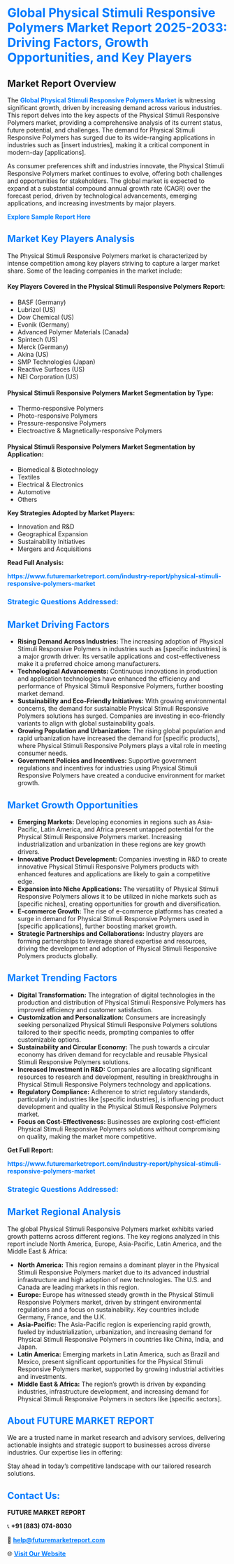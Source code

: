 <h1 style="color: #007BFF;">Global Physical Stimuli Responsive Polymers Market Report 2025-2033: Driving Factors, Growth Opportunities, and Key Players</h1>

<section id="overview">
<h2>Market Report Overview</h2>
<p>The <a href="https://www.futuremarketreport.com/industry-report/physical-stimuli-responsive-polymers-market" style="color: #007BFF; text-decoration: none;"><strong>Global Physical Stimuli Responsive Polymers Market</strong></a> is witnessing significant growth, driven by increasing demand across various industries. This report delves into the key aspects of the Physical Stimuli Responsive Polymers market, providing a comprehensive analysis of its current status, future potential, and challenges. The demand for Physical Stimuli Responsive Polymers has surged due to its wide-ranging applications in industries such as [insert industries], making it a critical component in modern-day [applications].</p>
<p>As consumer preferences shift and industries innovate, the Physical Stimuli Responsive Polymers market continues to evolve, offering both challenges and opportunities for stakeholders. The global market is expected to expand at a substantial compound annual growth rate (CAGR) over the forecast period, driven by technological advancements, emerging applications, and increasing investments by major players.</p>
</section>

<section id="overview">
<p><a href="https://www.futuremarketreport.com/request-sample/reportId=54009" style="color: #007BFF; text-decoration: none;"><strong>Explore Sample Report Here</strong></a></p>
</section>

<section id="key-players">
<h2 style="color: #007BFF;">Market Key Players Analysis</h2>
<p>The Physical Stimuli Responsive Polymers market is characterized by intense competition among key players striving to capture a larger market share. Some of the leading companies in the market include:</p>
<h4>Key Players Covered in the Physical Stimuli Responsive Polymers Report:</h4>
<ul><li>BASF (Germany)</li><li>Lubrizol (US)</li><li>Dow Chemical (US)</li><li>Evonik (Germany)</li><li>Advanced Polymer Materials (Canada)</li><li>Spintech (US)</li><li>Merck (Germany)</li><li>Akina (US)</li><li>SMP Technologies (Japan)</li><li>Reactive Surfaces (US)</li><li>NEI Corporation (US)</li></ul>
<h4>Physical Stimuli Responsive Polymers Market Segmentation by Type:</h4>
<ul><li>Thermo-responsive Polymers</li><li>Photo-responsive Polymers</li><li>Pressure-responsive Polymers</li><li>Electroactive &amp; Magnetically-responsive Polymers</li></ul>

<h4>Physical Stimuli Responsive Polymers Market Segmentation by Application:</h4>
<ul><li>Biomedical &amp; Biotechnology</li><li>Textiles</li><li>Electrical &amp; Electronics</li><li>Automotive</li><li>Others</li></ul>
<p><strong>Key Strategies Adopted by Market Players:</strong></p>
<ul>
<li>Innovation and R&D</li>
<li>Geographical Expansion</li>
<li>Sustainability Initiatives</li>
<li>Mergers and Acquisitions</li>
</ul>
</section>

<section>
<p><strong>Read Full Analysis: </strong></p><a href="https://www.futuremarketreport.com/industry-report/physical-stimuli-responsive-polymers-market" style="color: #007BFF; text-decoration: none;"><strong>https://www.futuremarketreport.com/industry-report/physical-stimuli-responsive-polymers-market</strong></a>
<h3 style="color: #007BFF;">Strategic Questions Addressed:</h3>
</section>

<section id="driving-factors">
<h2 style="color: #007BFF;">Market Driving Factors</h2>
<ul>
<li><strong>Rising Demand Across Industries:</strong> The increasing adoption of Physical Stimuli Responsive Polymers in industries such as [specific industries] is a major growth driver. Its versatile applications and cost-effectiveness make it a preferred choice among manufacturers.</li>
<li><strong>Technological Advancements:</strong> Continuous innovations in production and application technologies have enhanced the efficiency and performance of Physical Stimuli Responsive Polymers, further boosting market demand.</li>
<li><strong>Sustainability and Eco-Friendly Initiatives:</strong> With growing environmental concerns, the demand for sustainable Physical Stimuli Responsive Polymers solutions has surged. Companies are investing in eco-friendly variants to align with global sustainability goals.</li>
<li><strong>Growing Population and Urbanization:</strong> The rising global population and rapid urbanization have increased the demand for [specific products], where Physical Stimuli Responsive Polymers plays a vital role in meeting consumer needs.</li>
<li><strong>Government Policies and Incentives:</strong> Supportive government regulations and incentives for industries using Physical Stimuli Responsive Polymers have created a conducive environment for market growth.</li>
</ul>
</section>

<section id="growth-opportunities">
<h2 style="color: #007BFF;">Market Growth Opportunities</h2>
<ul>
<li><strong>Emerging Markets:</strong> Developing economies in regions such as Asia-Pacific, Latin America, and Africa present untapped potential for the Physical Stimuli Responsive Polymers market. Increasing industrialization and urbanization in these regions are key growth drivers.</li>
<li><strong>Innovative Product Development:</strong> Companies investing in R&D to create innovative Physical Stimuli Responsive Polymers products with enhanced features and applications are likely to gain a competitive edge.</li>
<li><strong>Expansion into Niche Applications:</strong> The versatility of Physical Stimuli Responsive Polymers allows it to be utilized in niche markets such as [specific niches], creating opportunities for growth and diversification.</li>
<li><strong>E-commerce Growth:</strong> The rise of e-commerce platforms has created a surge in demand for Physical Stimuli Responsive Polymers used in [specific applications], further boosting market growth.</li>
<li><strong>Strategic Partnerships and Collaborations:</strong> Industry players are forming partnerships to leverage shared expertise and resources, driving the development and adoption of Physical Stimuli Responsive Polymers products globally.</li>
</ul>
</section>

<section id="trending-factors">
<h2 style="color: #007BFF;">Market Trending Factors</h2>
<ul>
<li><strong>Digital Transformation:</strong> The integration of digital technologies in the production and distribution of Physical Stimuli Responsive Polymers has improved efficiency and customer satisfaction.</li>
<li><strong>Customization and Personalization:</strong> Consumers are increasingly seeking personalized Physical Stimuli Responsive Polymers solutions tailored to their specific needs, prompting companies to offer customizable options.</li>
<li><strong>Sustainability and Circular Economy:</strong> The push towards a circular economy has driven demand for recyclable and reusable Physical Stimuli Responsive Polymers solutions.</li>
<li><strong>Increased Investment in R&D:</strong> Companies are allocating significant resources to research and development, resulting in breakthroughs in Physical Stimuli Responsive Polymers technology and applications.</li>
<li><strong>Regulatory Compliance:</strong> Adherence to strict regulatory standards, particularly in industries like [specific industries], is influencing product development and quality in the Physical Stimuli Responsive Polymers market.</li>
<li><strong>Focus on Cost-Effectiveness:</strong> Businesses are exploring cost-efficient Physical Stimuli Responsive Polymers solutions without compromising on quality, making the market more competitive.</li>
</ul>
</section>

<section>
<p><strong>Get Full Report: </strong></p><a href="https://www.futuremarketreport.com/industry-report/physical-stimuli-responsive-polymers-market" style="color: #007BFF; text-decoration: none;"><strong>https://www.futuremarketreport.com/industry-report/physical-stimuli-responsive-polymers-market</strong></a>
<h3 style="color: #007BFF;">Strategic Questions Addressed:</h3>
</section>


<section id="regional-analysis">
<h2 style="color: #007BFF;">Market Regional Analysis</h2>
<p>The global Physical Stimuli Responsive Polymers market exhibits varied growth patterns across different regions. The key regions analyzed in this report include North America, Europe, Asia-Pacific, Latin America, and the Middle East & Africa:</p>
<ul>
<li><strong>North America:</strong> This region remains a dominant player in the Physical Stimuli Responsive Polymers market due to its advanced industrial infrastructure and high adoption of new technologies. The U.S. and Canada are leading markets in this region.</li>
<li><strong>Europe:</strong> Europe has witnessed steady growth in the Physical Stimuli Responsive Polymers market, driven by stringent environmental regulations and a focus on sustainability. Key countries include Germany, France, and the U.K.</li>
<li><strong>Asia-Pacific:</strong> The Asia-Pacific region is experiencing rapid growth, fueled by industrialization, urbanization, and increasing demand for Physical Stimuli Responsive Polymers in countries like China, India, and Japan.</li>
<li><strong>Latin America:</strong> Emerging markets in Latin America, such as Brazil and Mexico, present significant opportunities for the Physical Stimuli Responsive Polymers market, supported by growing industrial activities and investments.</li>
<li><strong>Middle East & Africa:</strong> The region’s growth is driven by expanding industries, infrastructure development, and increasing demand for Physical Stimuli Responsive Polymers in sectors like [specific sectors].</li>
</ul>
</section>

<footer>
<h2 style="color: #007BFF;">About FUTURE MARKET REPORT</h2>
<p>We are a trusted name in market research and advisory services, delivering actionable insights and strategic support to businesses across diverse industries. Our expertise lies in offering:</p>

<p>Stay ahead in today’s competitive landscape with our tailored research solutions.</p>

<h2 style="color: #007BFF;">Contact Us:</h2>
<p><strong>FUTURE MARKET REPORT</strong></p>
<p>📞 <strong>+91 (883) 074-8030</strong></p>
<p>📧 <strong><a href="mailto:help@futuremarketreport.com" style="color: #007BFF;">help@futuremarketreport.com</a></strong></p>
<p>🌐 <strong><a href="https://www.futuremarketreport.com/" style="color: #007BFF;">Visit Our Website</a></strong></p>
</footer>
